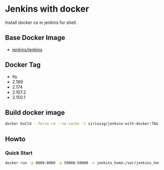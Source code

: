 # Jenkins with docker

Install docker ce in jenkins for shell.

## Base Docker Image

* [jenkins/jenkins](https://hub.docker.com/r/jenkins/jenkins)

## Docker Tag

* lts
* 2.189
* 2.174
* 2.107.2
* 2.150.1

## Build docker image

```bash
docker build --force-rm --no-cache -t siriuszg/jenkins-with-docker:TAG .
```

## Howto

### Quick Start

```bash
docker run -p 8080:8080 -p 50000:50000 -v jenkins_home:/var/jenkins_home siriuszg/jenkins-with-docker:TAG
```
